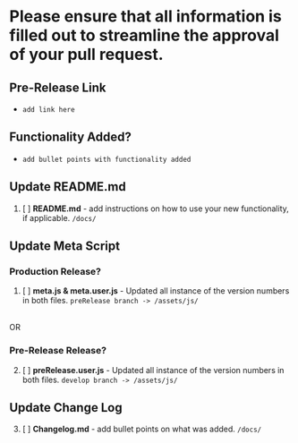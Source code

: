 # Please ensure that all information is filled out to streamline the approval of your pull request.

## Pre-Release Link
- ```add link here```

## Functionality Added?
- ```add bullet points with functionality added```

## Update README.md

1. [ ] **README.md** - add instructions on how to use your new functionality, if applicable. ```/docs/```

## Update Meta Script

### Production Release?

1. [ ] **meta.js & meta.user.js** - Updated all instance of the version numbers in both files. ```preRelease branch -> /assets/js/```

<br>OR<br>

### Pre-Release Release?

2. [ ] **preRelease.user.js** - Updated all instance of the version numbers in both files. ```develop branch -> /assets/js/```

## Update Change Log

3. [ ] **Changelog.md** - add bullet points on what was added. ```/docs/```
